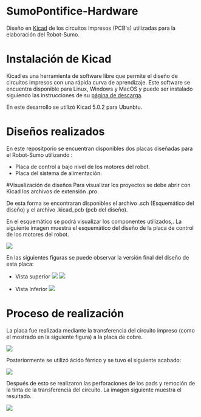 # SumoPontifice-Hardware
Diseño en [Kicad](http://kicad-pcb.org/about/kicad/) de los circuitos impresos (PCB's) utilizadas para la elaboración del Robot-Sumo.

# Instalación de Kicad
Kicad es una herramienta de software libre que permite el diseño de circuitos impresos con una rápida curva de aprendizaje. 
Este software se encuentra disponible para Linux, Windows y MacOS y puede ser instalado siguiendo las instrucciones de su [página de descarga](http://kicad-pcb.org/download/).

En este desarrollo se utilizó Kicad 5.0.2 para Ubunbtu.

# Diseños realizados
En este repositporio se encuentran disponibles dos placas diseñadas para el Robot-Sumo utilizando :

* Placa de control a bajo nivel de los motores del robot.
* Placa del sistema de alimentación.

#Visualización de diseños
Para visualizar los proyectos se debe abrir con Kicad los archivos de extensión .pro.

De esta forma se encontraran disponibles el archivo .sch (Esquemático del diseño) y el archivo .kicad_pcb (pcb del diseño).

En el esquemático se podrá visualizar los componentes utilizados,. La siguiente imagen muestra el esquemático del diseño de la placa de control de los motores del robot. 

![](https://github.com/Robot-Sumo/SumoPontifice-Hardware/blob/master/Im%C3%A1genes/PlacaMotores.png)

En las siguientes figuras se puede observar la versión final del diseño de esta placa:

* Vista superior
![](https://github.com/Robot-Sumo/SumoPontifice-Hardware/blob/master/Im%C3%A1genes/PCB_Front.png)
![](https://github.com/Robot-Sumo/SumoPontifice-Hardware/blob/master/Im%C3%A1genes/3dViewerFront.png)

* Vista Inferior
![](https://github.com/Robot-Sumo/SumoPontifice-Hardware/blob/master/Im%C3%A1genes/3dViewerBottom.png)

# Proceso de realización

La placa fue realizada mediante la transferencia del circuito impreso (como el mostrado en la siguiente figura) a la placa de cobre.

![](https://github.com/Robot-Sumo/SumoPontifice-Hardware/blob/master/Im%C3%A1genes/PCB_Papel.jpg)

Posteriormente se utilizó ácido férrico y se tuvo el siguiente acabado:

![](https://github.com/Robot-Sumo/SumoPontifice-Hardware/blob/master/Im%C3%A1genes/PCB_PostAcido.jpg)

Después de esto se realizaron las perforaciones de los pads y remoción de la tinta de la transferencia del circuito. La imagen siguiente muestra el resultado.

![](https://github.com/Robot-Sumo/SumoPontifice-Hardware/blob/master/Im%C3%A1genes/PCB_Perforada.jpg)







